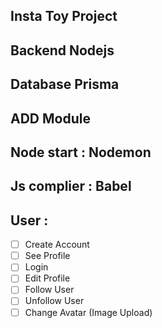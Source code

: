## Insta Toy Project

## Backend Nodejs
## Database Prisma

## ADD  Module
## Node start : Nodemon
## Js complier : Babel

## User : 
 - [ ] Create Account
 - [ ] See Profile
 - [ ] Login
 - [ ] Edit Profile
 - [ ] Follow User
 - [ ] Unfollow User
 - [ ] Change Avatar (Image Upload)
